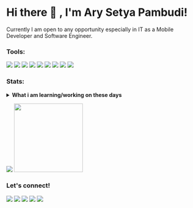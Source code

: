 # Hi there 👋 , I'm Ary Setya Pambudi!
Currently I am open to any opportunity especially in IT as a Mobile Developer and Software Engineer. 

### Tools:
<p>
    <img src="https://img.shields.io/badge/OS-Windows-blue?&logo=Windows" />
    <img src="https://img.shields.io/badge/Code-Android-green?&logo=Android" />
    <img src="https://img.shields.io/badge/Code-Kotlin-blue?&logo=Kotlin" />
    <img src="https://img.shields.io/badge/Code-PHP-blue?&logo=PHP" />
    <img src="https://img.shields.io/badge/FRAMEWORK-LARAVEL-red?&logo=LARAVEL" />
    <img src="https://img.shields.io/badge/IDE-Android-green?&logo=Android-Studio" />
    <img src="https://img.shields.io/badge/IDE-Intellij-black?&logo=Intellij-IDEA" />
    <img src="https://img.shields.io/badge/Text%20Editor-Visual%20Studio%20Code-blue?&logo=visual%20studio%20code&logoColor=blue" />
    <img src="https://gpvc.arturio.dev/arysetya" />
</p>

### Stats:
<details>
 <summary><strong>What i am learning/working on these days</strong></summary>
    - 🌱 Currently I am learning more about Android Native with kotlin </br>
    - 👯 I’m looking to collaborate on open source </br>
    - 💬 Ask me about anything.</br>
    - 📫 How to reach me: <a href="mailto:programmeranak@gmail.com">Email me!</a>  </br>
    - ⚡ Fun fact: ... </br>
</details>
<p>
    <img src="https://github-readme-stats.vercel.app/api?username=arysetya&show_icons=true" /> <img src="https://github-readme-stats.vercel.app/api/top-langs/?username=arysetya&layout=compact" height=180 />
</p>

### Let's connect!
<p>
    <a href="http://arysetya.me" target="blank"><img src="https://img.shields.io/badge/Website-https://arysetya.me-green?" /></a>
    <a href="https://www.linkedin.com/in/arysetya/" target="blank"><img src="https://img.shields.io/badge/arysetya-30302f?style=flat&logo=linkedin" /></a>
    <a href="https://www.instagram.com/set.yaa/" target="blank"><img src="https://img.shields.io/badge/@set.yaa-30302f?style=flat&logo=instagram" /></a>
    <a href="https://twitter.com/arysetyap_" target="blank"><img src="https://img.shields.io/badge/@arysetyap_-30302f?style=flat&logo=twitter" /></a>
    <a href="https://www.paypal.com/paypalme/ArySetyaPambudi" target="blank"><img src="https://ionicabizau.github.io/badges/paypal.svg" /></a>
</p>


